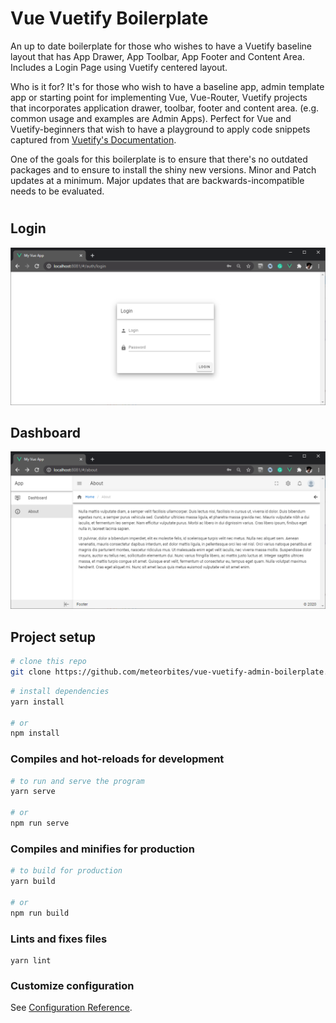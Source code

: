 # Vue Vuetify Boilerplate

An up to date boilerplate for those who wishes to have a Vuetify baseline layout that has App Drawer, App Toolbar, App Footer and Content Area.
Includes a Login Page using Vuetify centered layout. 

Who is it for? It's for those who wish to have a baseline app, admin template app or starting point for implementing Vue, Vue-Router, Vuetify projects that incorporates application drawer, toolbar, footer and content area. (e.g. common usage and examples are Admin Apps). Perfect for Vue and Vuetify-beginners that wish to have a playground to apply code snippets captured from [Vuetify's Documentation](https://vuetifyjs.com/en/introduction/why-vuetify/#guide).

One of the goals for this boilerplate is to ensure that there's no outdated packages and to ensure to install the shiny new versions. Minor and Patch updates at a minimum. Major updates that are backwards-incompatible needs to be evaluated.

#

## Login
![alt text](screenshot1.png)

## Dashboard
![alt text](screenshot2.png)

## Project setup
``` bash
# clone this repo
git clone https://github.com/meteorbites/vue-vuetify-admin-boilerplate.git
```

``` bash
# install dependencies
yarn install

# or
npm install
```

### Compiles and hot-reloads for development
``` bash
# to run and serve the program
yarn serve

# or
npm run serve
```

### Compiles and minifies for production
``` bash
# to build for production
yarn build

# or
npm run build
```

### Lints and fixes files
```
yarn lint
```

### Customize configuration
See [Configuration Reference](https://cli.vuejs.org/config/).
